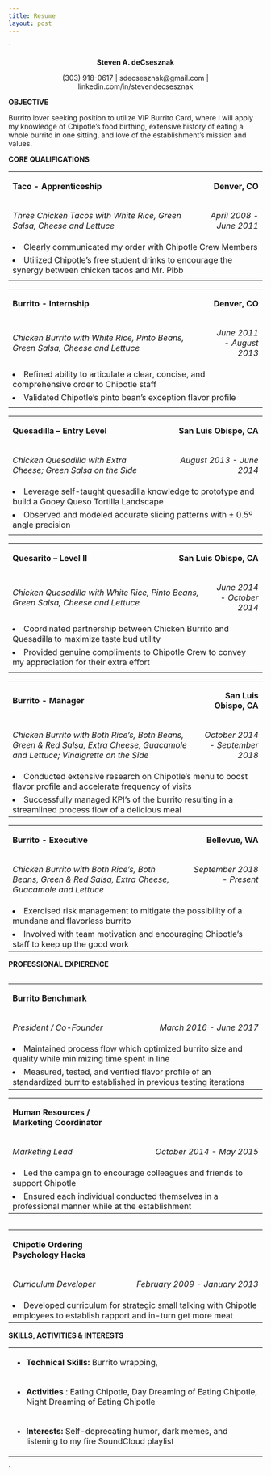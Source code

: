 ```yaml
---
title: Resume
layout: post
---
```


`
<p align="center">
	<strong>Steven A. deCsesznak</strong>
</p>
<p align="center">
	(303) 918-0617 | sdecsesznak@gmail.com | linkedin.com/in/stevendecsesznak
</p>
<div>
	<p>
		<strong>OBJECTIVE</strong>
	</p>
</div>
<p>
	Burrito lover seeking position to utilize VIP Burrito Card, where I will
	apply my knowledge of Chipotle’s food birthing, extensive history of eating
	a whole burrito in one sitting, and love of the establishment’s mission and
	values.
</p>
<div>
	<p>
		<strong>CORE QUALIFICATIONS</strong>
	</p>
</div>
<table border="0" cellspacing="0" cellpadding="0">
	<tbody>
		<tr>
			<td width="354">
				<p>
					<strong>Taco - Apprenticeship </strong>
				</p>
			</td>
			<td width="354" colspan="2">
				<p align="right">
					<strong>Denver, CO</strong>
				</p>
			</td>
		</tr>
		<tr>
			<td width="537" colspan="2">
				<p>
					<em>
						Three Chicken Tacos with White Rice, Green Salsa,
						Cheese and Lettuce
					</em>
				</p>
			</td>
			<td width="171">
				<p align="right">
					<em>April 2008 - June 2011</em>
				</p>
			</td>
		</tr>
		<tr>
			<td width="708" colspan="3">
				<li>
						Clearly communicated my order with Chipotle Crew
						Members
				</li>
			</td>
		</tr>
		<tr>
			<td width="708" colspan="3">
				<li>
					Utilized Chipotle’s free student drinks to encourage the
					synergy between chicken tacos and Mr. Pibb
				</li>
			</td>
		</tr>
		<tr height="0">
			<td width="354">
			</td>
			<td width="183">
			</td>
			<td width="171">
			</td>
		</tr>
	</tbody>
</table>
<table border="0" cellspacing="0" cellpadding="0" width="100%">
	<tbody>
		<tr>
			<td width="48%" valign="top">
				<p>
					<strong>Burrito - Internship</strong>
				</p>
			</td>
			<td width="51%" colspan="2">
				<p align="right">
					<strong>Denver, CO</strong>
				</p>
			</td>
		</tr>
		<tr>
			<td width="78%" colspan="2">
				<p>
					<em>
						Chicken Burrito with White Rice, Pinto Beans, Green
						Salsa, Cheese and Lettuce
					</em>
				</p>
			</td>
			<td width="21%" valign="top">
				<p align="right">
					<em>June 2011 - August 2013<strong></strong></em>
				</p>
			</td>
		</tr>
		<tr>
			<td width="100%" colspan="3" valign="top">
				<li>
					Refined ability to articulate a clear, concise, and
					comprehensive order to Chipotle staff
				</li>
			</td>
		</tr>
		<tr>
			<td width="100%" colspan="3" valign="top">
				<li>
					Validated Chipotle’s pinto bean’s exception flavor
					profile
				</li>
			</td>
		</tr>
		<tr height="0">
			<td width="341">
			</td>
			<td width="213">
			</td>
			<td width="153">
			</td>
		</tr>
	</tbody>
</table>
<p>
	<strong></strong>
</p>
<table border="0" cellspacing="0" cellpadding="0" width="100%">
	<tbody>
		<tr>
			<td width="48%">
				<p>
					<strong>Quesadilla – Entry Level</strong>
				</p>
			</td>
			<td width="51%" colspan="2">
				<p align="right">
					<strong>San Luis Obispo, CA </strong>
				</p>
			</td>
		</tr>
		<tr>
			<td width="60%" colspan="2">
				<p>
					<em>
						Chicken Quesadilla with Extra Cheese; Green Salsa on
						the Side
					</em>
				</p>
			</td>
			<td width="39%">
				<p align="right">
					<em>August 2013 </em>
					<em>- June 2014</em>
				</p>
			</td>
		</tr>
		<tr>
			<td width="100%" colspan="3">
				<li>
					Leverage self-taught quesadilla knowledge to prototype
					and build a Gooey Queso Tortilla Landscape
				</li>
			</td>
		</tr>
		<tr>
			<td width="100%" colspan="3">
				<li>
					Observed and modeled accurate slicing patterns with ±
					0.5º angle precision
				</li>
			</td>
		</tr>
		<tr height="0">
			<td width="343">
			</td>
			<td width="88">
			</td>
			<td width="277">
			</td>
		</tr>
	</tbody>
</table>
<table border="0" cellspacing="0" cellpadding="0" width="100%">
	<tbody>
		<tr>
			<td width="51%">
				<p>
					<strong>Quesarito – Level II </strong>
				</p>
			</td>
			<td width="48%" colspan="2">
				<p align="right">
					<strong>San Luis Obispo, CA</strong>
				</p>
			</td>
		</tr>
		<tr>
			<td width="77%" colspan="2">
				<p>
					<em>
						Chicken Quesadilla with White Rice, Pinto Beans, Green
						Salsa, Cheese and Lettuce
					</em>
				</p>
			</td>
			<td width="22%">
				<p align="right">
					<em>June 2014 - October 2014</em>
				</p>
			</td>
		</tr>
		<tr>
			<td width="100%" colspan="3">
				<li>
					Coordinated partnership between Chicken Burrito and
					Quesadilla to maximize taste bud utility
				</li>
			</td>
		</tr>
		<tr>
			<td width="100%" colspan="3">
				<li>
					Provided genuine compliments to Chipotle Crew to convey
					my appreciation for their extra effort
				</li>
			</td>
		</tr>
		<tr height="0">
			<td width="365">
			</td>
			<td width="184">
			</td>
			<td width="159">
			</td>
		</tr>
	</tbody>
</table>
<table border="0" cellspacing="0" cellpadding="0" width="100%">
	<tbody>
		<tr>
			<td width="72%">
				<p>
					<strong>Burrito - Manager</strong>
				</p>
			</td>
			<td width="27%">
				<p align="right">
					<strong>San Luis Obispo, CA </strong>
				</p>
			</td>
		</tr>
		<tr>
			<td width="72%">
				<p>
					<em>
						Chicken Burrito with Both Rice’s, Both Beans, Green
						&amp; Red Salsa, Extra Cheese, Guacamole and Lettuce;
						Vinaigrette on the Side
					</em>
				</p>
			</td>
			<td width="27%" valign="top">
				<p align="right">
					<em>October 2014 </em>
					<em>- September 2018</em>
				</p>
			</td>
		</tr>
		<tr>
			<td width="100%" colspan="2">
				<li>
					Conducted extensive research on Chipotle’s menu to boost
					flavor profile and accelerate frequency of visits
				</li>
			</td>
		</tr>
		<tr>
			<td width="100%" colspan="2">
				<li>
					Successfully managed KPI’s of the burrito resulting in a
					streamlined process flow of a delicious meal
				</li>
			</td>
		</tr>
	</tbody>
</table>
<table border="0" cellspacing="0" cellpadding="0" width="100%">
	<tbody>
		<tr>
			<td width="69%">
				<p>
					<strong>Burrito - Executive </strong>
				</p>
			</td>
			<td width="30%">
				<p align="right">
					<strong>Bellevue, WA</strong>
				</p>
			</td>
		</tr>
		<tr>
			<td width="69%" valign="top">
				<p>
					<em>
						Chicken Burrito with Both Rice’s, Both Beans, Green
						&amp; Red Salsa, Extra Cheese, Guacamole and Lettuce
					</em>
				</p>
			</td>
			<td width="30%" valign="top">
				<p align="right">
					<em> September 2018 - Present </em>
				</p>
			</td>
		</tr>
		<tr>
			<td width="100%" colspan="2" valign="top">
				<li>
					Exercised risk management to mitigate the possibility of
					a mundane and flavorless burrito
				</li>
			</td>
		</tr>
		<tr>
			<td width="100%" colspan="2" valign="top">
				<li>
					Involved with team motivation and encouraging Chipotle’s
					staff to keep up the good work
				</li>
			</td>
		</tr>
	</tbody>
</table>
<div>
	<p>
		<strong>PROFESSIONAL EXPIERENCE</strong>
	</p>
</div>
<table border="0" cellspacing="0" cellpadding="0" align="left" width="100%">
	<tbody>
		<tr>
			<td width="47%" valign="top">
				<p>
					<strong>Burrito Benchmark </strong>
				</p>
			</td>
			<td width="52%" valign="top">
				<p align="right">
					<strong></strong>
				</p>
			</td>
		</tr>
		<tr>
			<td width="47%" valign="top">
				<p>
					<em>President / Co-Founder </em>
				</p>
			</td>
			<td width="52%">
				<p align="right">
					<em>March 2016 - June 2017</em>
				</p>
			</td>
		</tr>
		<tr>
			<td width="100%" colspan="2">
				<li>
					Maintained process flow which optimized burrito size and
					quality while minimizing time spent in line
				</li>
			</td>
		</tr>
		<tr>
			<td width="100%" colspan="2">
				<li>
					Measured, tested, and verified flavor profile of an
					standardized burrito established in previous testing
					iterations
				</li>
			</td>
		</tr>
	</tbody>
</table>
<table border="0" cellspacing="0" cellpadding="0" width="100%">
	<tbody>
		<tr>
			<td width="48%" valign="top">
				<p>
					<strong>Human Resources / Marketing Coordinator</strong>
				</p>
			</td>
			<td width="51%">
				<p align="right">
					<strong></strong>
				</p>
			</td>
		</tr>
		<tr>
			<td width="48%" valign="top">
				<p>
					<em>Marketing Lead</em>
				</p>
			</td>
			<td width="51%">
				<p align="right">
					<em>October 2014 - May 2015</em>
				</p>
			</td>
		</tr>
		<tr>
			<td width="100%" colspan="2">
				<li>
					Led the campaign to encourage colleagues and friends to
					support Chipotle
				</li>
			</td>
		</tr>
		<tr>
			<td width="100%" colspan="2">
				<li>
					Ensured each individual conducted themselves in a
					professional manner while at the establishment
				</li>
			</td>
		</tr>
	</tbody>
</table>
<p>
	<strong></strong>
</p>
<table border="0" cellspacing="0" cellpadding="0" align="left" width="100%">
	<tbody>
		<tr>
			<td width="48%" valign="top">
				<p>
					<strong>Chipotle Ordering Psychology Hacks </strong>
				</p>
			</td>
			<td width="51%">
				<p align="right">
					<strong></strong>
				</p>
			</td>
		</tr>
		<tr>
			<td width="48%" valign="top">
				<p>
					<em>Curriculum Developer </em>
				</p>
			</td>
			<td width="51%">
				<p align="right">
					<em>February 2009 - January 2013</em>
				</p>
			</td>
		</tr>
		<tr>
			<td width="100%" colspan="2">
				<li>
					Developed curriculum for strategic small talking with
					Chipotle employees to establish rapport and in-turn get
					more meat
				</li>
			</td>
		</tr>
	</tbody>
</table>
<div>
	<p>
		<strong>SKILLS, ACTIVITIES &amp; INTERESTS</strong>
	</p>
</div>
<table border="0" cellspacing="0" cellpadding="0" width="100%">
	<tbody>
		<tr>
			<td width="100%">
				<ul>
					<li>
						<strong>Technical Skills: </strong>
						Burrito wrapping,<strong></strong>
					</li>
				</ul>
			</td>
		</tr>
		<tr>
			<td width="100%">
				<ul>
					<li>
						<strong>Activities</strong>
						: Eating Chipotle, Day Dreaming of Eating Chipotle,
						Night Dreaming of Eating Chipotle <strong></strong>
					</li>
				</ul>
			</td>
		</tr>
		<tr>
			<td width="100%">
				<ul>
					<li>
						<strong>Interests: </strong>
						Self-deprecating humor, dark memes, and listening to my
						fire SoundCloud playlist <strong></strong>
					</li>
				</ul>
			</td>
		</tr>
	</tbody>
</table>
`